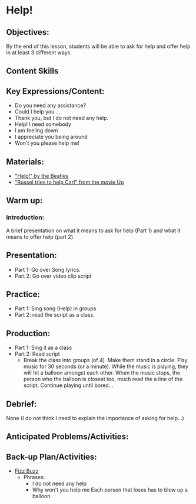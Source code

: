 # Help!

## Objectives:
By the end of this lesson, students will be able to ask for help and offer help in at least 3 different ways.

## Content Skills

## Key Expressions/Content:
- Do you need any assistance?
- Could I help you ...
- Thank you, but I do not need any help.
- Help! I need somebody
- I am feeling down
- I appreciate you being around
- Won't you please help me!

## Materials:
- ["Help!" by the Beatles](https://github.com/crazcalm/oral-english/blob/master/songs/help.md)
- ["Russel tries to help Carl" from the movie Up](https://github.com/crazcalm/oral-english/blob/master/clips/russel_wants_to_help_carl.md)

## Warm up:
### Introduction:
A  brief presentation on what it means to ask for help (Part 1) and what it means to offer help (part 2).

## Presentation:
- Part 1: Go over Song lyrics.
- Part 2: Go over video clip script

## Practice:
- Part 1: Sing song (Help) in groups
- Part 2: read the script as a class.


## Production:
- Part 1: Sing it as a class
- Part 2: Read script
	- Break the class into groups (of 4). Make them stand in a circle. Play music for 30 seconds (or a minute). While the music is playing, they will hit a balloon amongst each other. When the music stops, the person who the balloon is closest too, much read the a line of the script. Continue playing until bored...

## Debrief:
None (I do not think I need to explain the importance of asking for help...)

## Anticipated Problems/Activities:

## Back-up Plan/Activities:
- [Fizz Buzz]()
	- Phrases:
		- I do not need any help
		- Why won't you help me
Each person that loses has to blow up a balloon.
		
